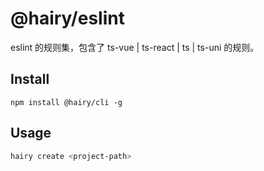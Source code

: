 # @hairy/eslint

eslint 的规则集，包含了 ts-vue | ts-react | ts | ts-uni 的规则。

## Install

`npm install @hairy/cli -g`

## Usage

~~~sh
hairy create <project-path>
~~~
